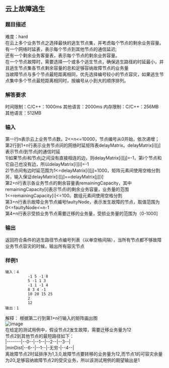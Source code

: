 ## 云上故障逃生
### 题目描述
难度：hard   
在云上多个业务节点之选择最快的逃生节点集，并考虑每个节点的剩余业务容量。有一个网络时延表，表示每个节点到其他节点的通信延迟;   
还有一个剩余业务客量表，表示每个节点的剩余业务容量。   
在一个节点故障时，需要选择一个或多个逃生节点，确保逃生路径的时延最小，并且逃生节点集各节点剩余容量的总和足够容纳故障节点的业务量   
当故障节点与多个节点最短距离相同，优先选择编号较小的节点容灾，如果逃生节点集中多个节点最短距离相同时，按编号从小到大的顺序排列。   
### 解答要求
时间限制：C/C++：1000ms 其他语言：2000ms
内存限制：C/C++：256MB 其他语言：512MB
### 输入
第一行n表示云上业务节点数。2<=n<=10000，节点编号从0开始，依次递增；   
第2行到1+n行表示业务节点间的网络时延矩阵表delayMatrix。delayMatrix[i][j]表示节点i到节点j的通信时延   
1)如果节点i和节点j之间没有直接相连的边，则delayMatrix[i][j]=-1，第i个节点和它自己也没有边，所以delayMatrix[i][i]=-1   
2)节点间有边时延范围为1<=delayMatrix[i][j]=1000，矩阵元素间使用空格分割   
另，输入保证delayMatrix[i][j]==delayMatrix[j][i]   
第2+n行表示各业务节点的剩余容量表remainingCapacity，其中remainingCapacity[i]表示节点i的剩余业务容量，业务量的范围1<=remainingCapacity[i]<=100。数组元素间使用空格分割  
第3+n行表示故障业务节点编号faultyNode，表示发生故障的节点，取值范围为0<=faultyNode<=n-1   
第4+n行表示受损业务节点需要迁移的业务量，受损业务量的范围为（0-1000]   
### 输出
返回符合条件的逃生路径节点编号列表（以单空格间隔），当所有节点都不够故障业务节点容灾的时候，输出所有容灾节点   
### 样例1
```
输入：4
          -1 5 -1 8
          5 -1 1 3
          -1 1 -1 4
          8 3 4 -1
          10 20 15 25
          2
          12
输出：1
```
解释： 根据第二行到第1+n行输入的矩阵画出图   
      ![image](https://github.com/LizzyLoong/CSC/assets/99670478/199ad7d7-5357-4ec7-9a34-830c0e58ade6)   
      在给定的测试用例中，假设节点2发生故障，需要迁移业务量为12   
      节点2到其他节点的最短路径如下：   
          |-------|--0--|--1--|--2--|--3--|   
          |minDist|--6--|--1--|-无穷-|--4--|   
      离故障节点2时延排序为1,3,0,故障节点要转移的业务量为12,而节点1的可容灾余量为20,足够容纳故障节点2的受灾业务，所以该测试用例的期望输出是1   
